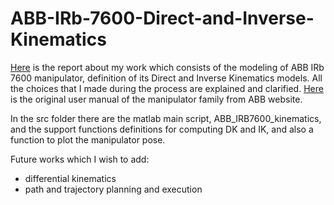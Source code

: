 # ABB-IRb-7600-Direct-and-Inverse-Kinematics

[Here](Symbolic_Model_of_the_Kinematics_of_the_ABB_IRb_7600_Manipulator.pdf) is the report about my work which consists of the modeling of ABB IRb 7600 manipulator, definition of its Direct and Inverse Kinematics models. All the choices that I made during the process are explained and clarified.
[Here](ABB_IRb-7600-en.pdf) is the original user manual of the manipulator family from ABB website.

In the src folder there are the matlab main script, ABB_IRB7600_kinematics, and the support functions definitions for computing DK and IK, and also a function to plot the manipulator pose.

Future works which I wish to add:
- differential kinematics
- path and trajectory planning and execution

